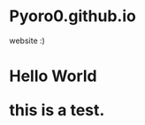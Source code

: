 # Pyoro0.github.io
website :)
<!DOCTYPE html.
<html>
<body>
<h1>Hello World
<p>this is a test.<p>
<body>
<html>
